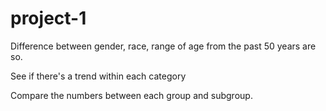 # project-1


Difference between gender, race, range of age from the past 50 years are so.

See if there's a trend within each category 

Compare the numbers between each group and subgroup.

